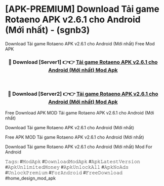# [APK-PREMIUM] Download Tải game Rotaeno APK v2.6.1 cho Android (Mới nhất) - (sgnb3)
Download Tải game Rotaeno APK v2.6.1 cho Android (Mới nhất) Free Mod APK

<div align="center">
<h3>🔴 Download [Server1] 👉👉 <a href="https://apk-comot.site?title=Tải_game_Rotaeno_APK_v2.6.1_cho_Android_(Mới_nhất)">Tải game Rotaeno APK v2.6.1 cho Android (Mới nhất) Mod Apk</a></h3><br>

<h3>🔴 Download [Server2] 👉👉 <a href="https://apk-comot.site?title=Tải_game_Rotaeno_APK_v2.6.1_cho_Android_(Mới_nhất)">Tải game Rotaeno APK v2.6.1 cho Android (Mới nhất) Mod Apk</a></h3>
</div>


Free Download APK MOD Tải game Rotaeno APK v2.6.1 cho Android (Mới nhất)

Download Tải game Rotaeno APK v2.6.1 cho Android (Mới nhất) 

Free APK MOD Tải game Rotaeno APK v2.6.1 cho Android (Mới nhất) 

Download Tải game Rotaeno APK v2.6.1 cho Android (Mới nhất) Mod For Android

𝚃𝚊𝚐𝚜: #𝙼𝚘𝚍𝙰𝚙𝚔 #𝙳𝚘𝚠𝚗𝚕𝚘𝚊𝚍𝙼𝚘𝚍𝙰𝚙𝚔 #𝙰𝚙𝚔𝙻𝚊𝚝𝚎𝚜𝚝𝚅𝚎𝚛𝚜𝚒𝚘𝚗 #𝙰𝚙𝚔𝚄𝚗𝚕𝚒𝚖𝚒𝚝𝚎𝚍𝙼𝚘𝚗𝚎𝚢 #𝙰𝚙𝚔𝚄𝚗𝚕𝚘𝚌𝚔𝙰𝚕𝚕 #𝙰𝚙𝚔𝙽𝚘𝙰𝚍𝚜 #𝚄𝚗𝚕𝚘𝚌𝚔𝙿𝚛𝚎𝚖𝚒𝚞𝚖 #𝙵𝚘𝚛𝙰𝚗𝚍𝚛𝚘𝚒𝚍 #𝙵𝚛𝚎𝚎𝙳𝚘𝚠𝚗𝚕𝚘𝚊𝚍 #home_design_mod_apk